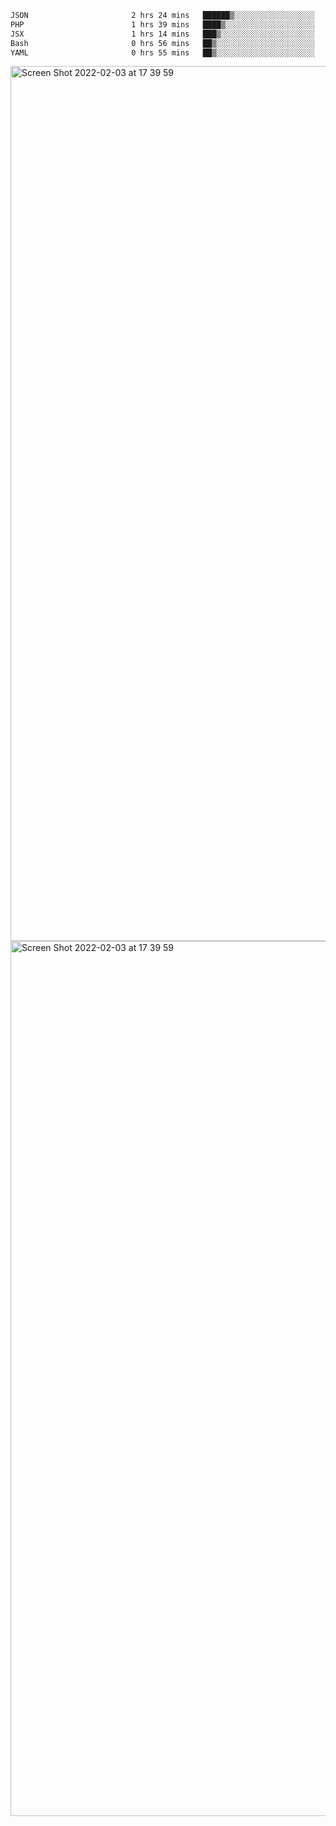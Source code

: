<!--START_SECTION:waka-->

```txt
JSON                       2 hrs 24 mins   ██████▒░░░░░░░░░░░░░░░░░░   25.01 %
PHP                        1 hrs 39 mins   ████▒░░░░░░░░░░░░░░░░░░░░   17.11 %
JSX                        1 hrs 14 mins   ███▒░░░░░░░░░░░░░░░░░░░░░   12.78 %
Bash                       0 hrs 56 mins   ██▒░░░░░░░░░░░░░░░░░░░░░░   09.77 %
YAML                       0 hrs 55 mins   ██▒░░░░░░░░░░░░░░░░░░░░░░   09.47 %
```

<!--END_SECTION:waka-->

<img width="1400" alt="Screen Shot 2022-02-03 at 17 39 59" src="https://user-images.githubusercontent.com/45716542/152387304-f2b60485-53a6-4f4b-a818-5cefb1b0c0ae.png">
<img width="1400" alt="Screen Shot 2022-02-03 at 17 39 59" src="https://user-images.githubusercontent.com/45716542/152387273-ea5cdf21-2a45-44da-8bef-00c1763b1d42.png">

